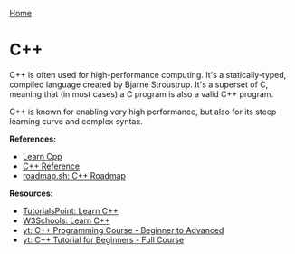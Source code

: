 [Home](../../README.md)

# C++

C++ is often used for high-performance computing. It's a statically-typed, compiled language created by Bjarne Stroustrup. It's a superset of C, meaning that (in most cases) a C program is also a valid C++ program.

C++ is known for enabling very high performance, but also for its steep learning curve and complex syntax.

**References:**
- [Learn Cpp](https://learncpp.com/)
- [C++ Reference](https://en.cppreference.com/)
- [roadmap.sh: C++ Roadmap](https://roadmap.sh/cpp)

**Resources:**
- [TutorialsPoint: Learn C++](https://www.tutorialspoint.com/cplusplus/index.htm)
- [W3Schools: Learn C++](https://www.w3schools.com/cpp/default.asp)
- [yt: C++ Programming Course - Beginner to Advanced](https://www.youtube.com/watch?v=8jLOx1hD3_o)
- [yt: C++ Tutorial for Beginners - Full Course](https://www.youtube.com/watch?v=vLnPwxZdW4Y)
